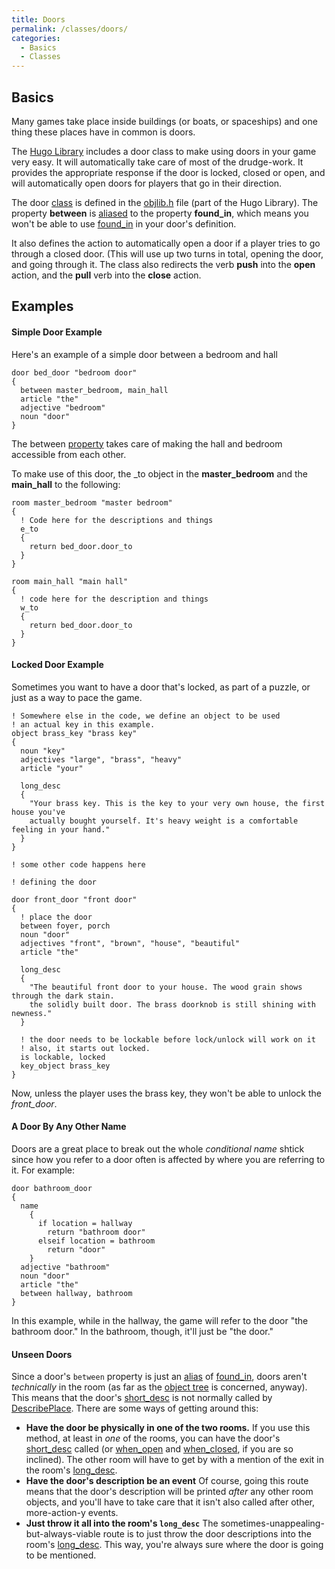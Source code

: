 ```yaml
---
title: Doors
permalink: /classes/doors/
categories: 
  - Basics
  - Classes
---
```


## Basics

Many games take place inside buildings (or boats, or spaceships) and one
thing these places have in common is doors.

The [Hugo Library](Hugo_Library) includes a door class to
make using doors in your game very easy. It will automatically take care
of most of the drudge-work. It provides the appropriate response if the
door is locked, closed or open, and will automatically open doors for
players that go in their direction.

The door [class](Object_Classes) is defined in the
[objlib.h](Objlib) file (part of the Hugo Library). The
property **between** is [aliased](alias) to the property
**found_in**, which means you won't be able to use
[found_in](Found_in) in your door's definition.

It also defines the action to automatically open a door if a player
tries to go through a closed door. (This will use up two turns in total,
opening the door, and going through it. The class also redirects the
verb **push** into the **open** action, and the **pull** verb into the
**close** action.

## Examples

#### Simple Door Example

Here's an example of a simple door between a bedroom and hall

    door bed_door "bedroom door"
    {
      between master_bedroom, main_hall
      article "the"
      adjective "bedroom"
      noun "door"
    }

The between [property](properties) takes care of making the
hall and bedroom accessible from each other.

To make use of this door, the <direction>_to object in the
**master_bedroom** and the **main_hall** to the following:

    room master_bedroom "master bedroom"
    {
      ! Code here for the descriptions and things
      e_to
      {
        return bed_door.door_to
      }
    }

    room main_hall "main hall"
    {
      ! code here for the description and things
      w_to
      {
        return bed_door.door_to
      }
    }

#### Locked Door Example

Sometimes you want to have a door that's locked, as part of a puzzle, or
just as a way to pace the game.

    ! Somewhere else in the code, we define an object to be used
    ! an actual key in this example.
    object brass_key "brass key"
    {
      noun "key"
      adjectives "large", "brass", "heavy"
      article "your"

      long_desc
      {
        "Your brass key. This is the key to your very own house, the first house you've
        actually bought yourself. It's heavy weight is a comfortable feeling in your hand."
      }
    }

    ! some other code happens here

    ! defining the door

    door front_door "front door"
    {
      ! place the door
      between foyer, porch
      noun "door"
      adjectives "front", "brown", "house", "beautiful"
      article "the"

      long_desc
      {
        "The beautiful front door to your house. The wood grain shows through the dark stain.
        the solidly built door. The brass doorknob is still shining with newness."
      }

      ! the door needs to be lockable before lock/unlock will work on it
      ! also, it starts out locked.
      is lockable, locked
      key_object brass_key
    }

Now, unless the player uses the brass key, they won't be able to unlock
the *front_door*.

#### A Door By Any Other Name

Doors are a great place to break out the whole *conditional name* shtick
since how you refer to a door often is affected by where you are
referring to it. For example:

    door bathroom_door
    {
      name
        {
          if location = hallway
            return "bathroom door"
          elseif location = bathroom
            return "door"
        }
      adjective "bathroom"
      noun "door"
      article "the"
      between hallway, bathroom
    }

In this example, while in the hallway, the game will refer to the door
"the bathroom door." In the bathroom, though, it'll just be "the door."

#### Unseen Doors

Since a door's `between` property is just an [alias](alias)
of [found_in](found_in), doors aren't *technically* in the
room (as far as the [object tree](object_Tree) is concerned,
anyway). This means that the door's [short_desc](short_desc)
is not normally called by [DescribePlace](DescribePlace).
There are some ways of getting around this:

-   **Have the door be physically in one of the two rooms.**
    If you use this method, at least in *one* of the rooms, you can have
    the door's [short_desc](short_desc) called (or
    [when_open](when_open) and
    [when_closed](when_closed), if you are so inclined). The
    other room will have to get by with a mention of the exit in the
    room's [long_desc](long_desc).
-   **Have the door's description be an event**
    Of course, going this route means that the door's description will
    be printed *after* any other room objects, and you'll have to take
    care that it isn't also called after other, more-action-y events.
-   **Just throw it all into the room's `long_desc`**
    The sometimes-unappealing-but-always-viable route is to just throw
    the door descriptions into the room's
    [long_desc](long_desc). This way, you're always sure
    where the door is going to be mentioned.

